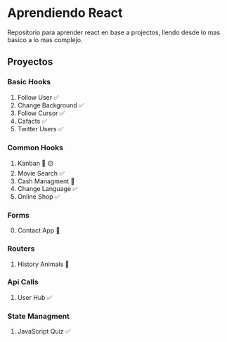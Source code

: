 # Aprendiendo React
Repositorio para aprender react en base a projectos, llendo desde lo mas basico a lo mas complejo.

## Proyectos

### Basic Hooks
1. Follow User ✅
0. Change Background ✅
0. Follow Cursor ✅
0. Cafacts ✅
0. Twitter Users ✅

### Common Hooks
1. Kanban 🔵 🟡
0. Movie Search ✅
0. Cash Managment 🔵
0. Change Language ✅
0. Online Shop ✅ 

### Forms
0. Contact App 🔵

### Routers
1. History Animals 🔵

### Api Calls
1. User Hub ✅

### State Managment
1. JavaScript Quiz ✅
